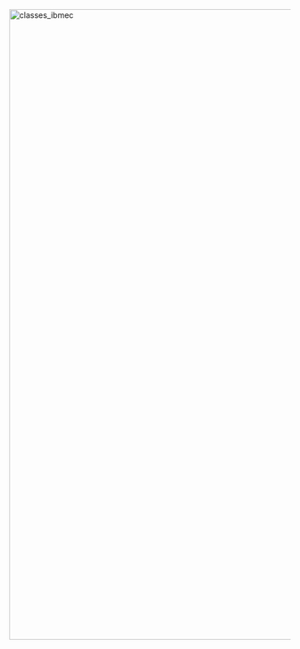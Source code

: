 <img width="858" height="1127" alt="classes_ibmec" src="https://github.com/user-attachments/assets/5c97d263-b421-4836-9be9-af6e6de65cb3" />
